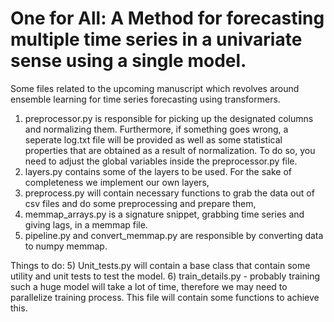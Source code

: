 # One for All: A Method for forecasting multiple time series in a univariate sense using a single model.
Some files related to the upcoming manuscript which revolves around ensemble learning for time series forecasting using transformers.
1) preprocessor.py is responsible for picking up the designated columns and normalizing them. Furthermore, if something goes wrong, a seperate log.txt file will be provided as well as some statistical properties that are obtained as a result of normalization. To do so, you need to adjust the global variables inside the preprocessor.py file. 
2) layers.py contains some of the layers to be used. For the sake of completeness we implement our own layers,
3) preprocess.py will contain necessary functions to grab the data out of csv files and do some preprocessing and prepare them,
4) memmap_arrays.py is a signature snippet, grabbing time series and giving lags, in a memmap file. 
5) pipeline.py and convert_memmap.py are responsible by converting data to numpy memmap.

Things to do:
  5) Unit_tests.py will contain a base class that contain some utility and unit tests to test the model. 
  6) train_details.py - probably training such a huge model will take a lot of time, therefore we may need to parallelize training process. This file will contain some functions to achieve this.
  
  



